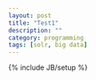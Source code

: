 ```yaml
---
layout: post
title: "Test1"
description: ""
category: programming
tags: [solr, big data]
---
```

{% include JB/setup %}
